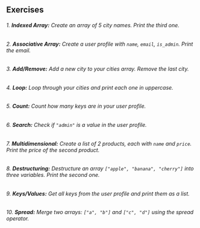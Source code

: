 ## Exercises

###### 1. **Indexed Array:** Create an array of 5 city names. Print the third one.

###### 2. **Associative Array:** Create a user profile with `name`, `email`, `is_admin`. Print the email.

###### 3. **Add/Remove:** Add a new city to your cities array. Remove the last city.

###### 4. **Loop:** Loop through your cities and print each one in uppercase.

###### 5. **Count:** Count how many keys are in your user profile.

###### 6. **Search:** Check if `"admin"` is a value in the user profile.

###### 7. **Multidimensional:** Create a list of 2 products, each with `name` and `price`. Print the price of the second product.

###### 8. **Destructuring:** Destructure an array `["apple", "banana", "cherry"]` into three variables. Print the second one.

###### 9. **Keys/Values:** Get all keys from the user profile and print them as a list.

###### 10. **Spread:** Merge two arrays: `["a", "b"]` and `["c", "d"]` using the spread operator.